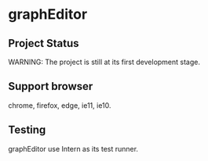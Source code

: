 # graphEditor

## Project Status

WARNING: The project is still at its first development stage.

## Support browser

chrome, firefox, edge, ie11, ie10.

## Testing

graphEditor use Intern as its test runner.